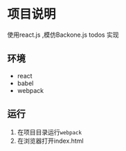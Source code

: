 # 项目说明
使用react.js ,模仿Backone.js todos 实现

## 环境
- react 
- babel
- webpack

## 运行
1. 在项目目录运行`webpack`
2. 在浏览器打开index.html